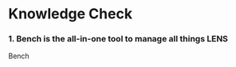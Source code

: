 # **Knowledge Check**


### 1. Bench is the all-in-one tool to manage all things LENS 
Bench

### 
<!--stackedit_data:
eyJoaXN0b3J5IjpbMjA3MzE2OTM3LC0xNDg1MTU3NzMzXX0=
-->
